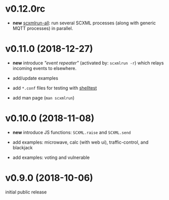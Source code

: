 # v0.12.0rc

- **new** [scxmlrun-all](tools/scxmlrun-all):
  run several SCXML processes (along with generic MQTT processes) in parallel.

# v0.11.0 (2018-12-27)

- **new** introduce _"event repeater"_ (activated by: `scxmlrun -r`) which relays incoming events to elsewhere.

- add/update examples
- add `*.conf` files for testing with [shelltest](https://github.com/simonmichael/shelltestrunner)
- add man page (`man scxmlrun`)

# v0.10.0 (2018-11-08)

- **new** introduce JS functions: `SCXML.raise` and `SCXML.send`

- add examples: microwave, calc (with web ui), traffic-control, and blackjack
- add examples: voting and vulnerable

# v0.9.0 (2018-10-06)

initial public release
